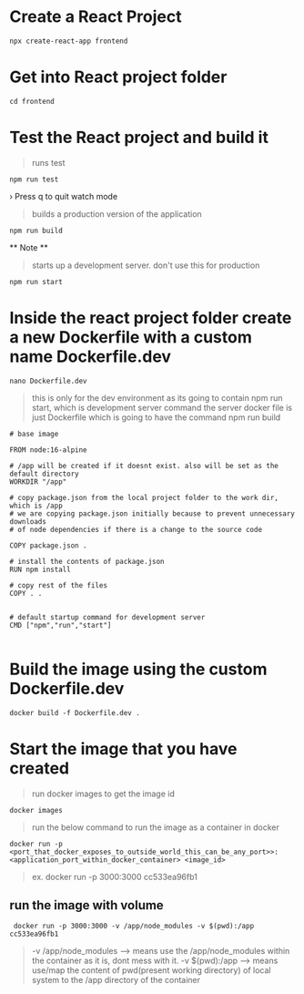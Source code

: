 # Create a React Project

```
npx create-react-app frontend
```

# Get into React project folder
```
cd frontend
```
# Test the React project and build it

> runs test

```
npm run test
```
› Press q to quit watch mode 

> builds a production version of the application

```
npm run build
```

** Note **

> starts up a development server. don't use this for production

```
npm run start
```

# Inside the react project folder create a new Dockerfile with a custom name Dockerfile.dev
```
nano Dockerfile.dev
```
> this is only for the dev environment as its going to contain npm run start, which is development server command
> the server docker file is just Dockerfile which is going to have the command npm run build

```
# base image

FROM node:16-alpine

# /app will be created if it doesnt exist. also will be set as the default directory
WORKDIR "/app"

# copy package.json from the local project folder to the work dir, which is /app
# we are copying package.json initially because to prevent unnecessary downloads
# of node dependencies if there is a change to the source code

COPY package.json .

# install the contents of package.json
RUN npm install

# copy rest of the files
COPY . .


# default startup command for development server
CMD ["npm","run","start"]


```

# Build the image using the custom Dockerfile.dev

```
docker build -f Dockerfile.dev . 
```

# Start the image that you have created

> run docker images to get the image id
```
docker images
```
> run the below command to run the image as a container in docker
```
docker run -p <port_that_docker_exposes_to_outside_world_this_can_be_any_port>>:<application_port_within_docker_container> <image_id>
```
> ex. docker run -p 3000:3000 cc533ea96fb1

## run the image with volume

```
 docker run -p 3000:3000 -v /app/node_modules -v $(pwd):/app cc533ea96fb1
 ```
> -v /app/node_modules  --> means use the /app/node_modules within the container as it is, dont mess with it.
>  -v $(pwd):/app       --> means use/map the content of pwd(present working directory) of local system to the /app directory of the container
